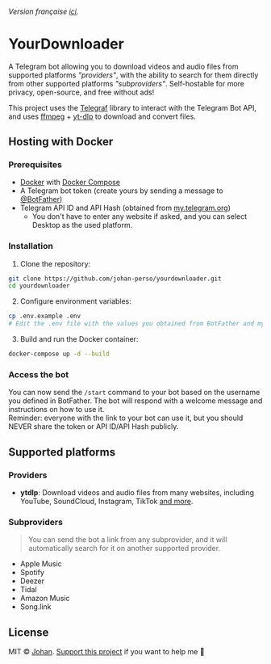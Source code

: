 ###### Version française [ici](https://github.com/johan-perso/yourdownloader/blob/main/README.fr.md).

# YourDownloader

A Telegram bot allowing you to download videos and audio files from supported platforms *"providers"*, with the ability to search for them directly from other supported platforms *"subproviders"*. Self-hostable for more privacy, open-source, and free without ads!

This project uses the [Telegraf](https://telegraf.js.org/) library to interact with the Telegram Bot API, and uses [ffmpeg](https://ffmpeg.org/) + [yt-dlp](https://github.com/yt-dlp/yt-dlp) to download and convert files.

## Hosting with Docker

### Prerequisites

- [Docker](https://docs.docker.com/get-docker/) with [Docker Compose](https://docs.docker.com/compose/install/)
- A Telegram bot token (create yours by sending a message to [@BotFather](https://t.me/botfather))
- Telegram API ID and API Hash (obtained from [my.telegram.org](https://my.telegram.org/apps))
	- You don't have to enter any website if asked, and you can select Desktop as the used platform.

### Installation

1. Clone the repository:
```bash
git clone https://github.com/johan-perso/yourdownloader.git
cd yourdownloader
```

2. Configure environment variables:
```bash
cp .env.example .env
# Edit the .env file with the values you obtained from BotFather and my.telegram.org
```

3. Build and run the Docker container:
```bash
docker-compose up -d --build
```

### Access the bot

You can now send the `/start` command to your bot based on the username you defined in BotFather. The bot will respond with a welcome message and instructions on how to use it.  
Reminder: everyone with the link to your bot can use it, but you should NEVER share the token or API ID/API Hash publicly.

## Supported platforms

### Providers

- **ytdlp**: Download videos and audio files from many websites, including YouTube, SoundCloud, Instagram, TikTok [and more](https://github.com/yt-dlp/yt-dlp/blob/master/supportedsites.md).

### Subproviders

> You can send the bot a link from any subprovider, and it will automatically search for it on another supported provider.

- Apple Music
- Spotify
- Deezer
- Tidal
- Amazon Music
- Song.link

## License

MIT © [Johan](https://johanstick.fr/). [Support this project](https://johanstick.fr/#donate) if you want to help me 💙
